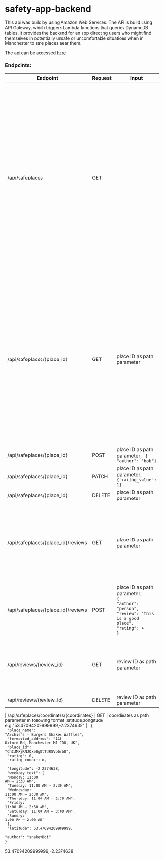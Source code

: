 # safety-app-backend

This api was build by using Amazon Web Services. The API is build using API Gateway, which triggers Lambda functions that queries DynamoDB tables.
It provides the backend for an app directing users who might find themselves in potentially unsafe or uncomfortable situations when in Manchester to safe places near them. 

The api can be accessed [here](https://2aw2ojaww1.execute-api.eu-west-2.amazonaws.com/api)


### Endpoints: 

Endpoint                           | Request | Input | Returns                                                                                                                                                                                                                                                                                                                                                  |
| ---------------------------------- | ------- | ------- | ------------------------------------------------------------------------------------------------------------------------------------------------------------------------------------------------------------------------------------------------------------------------------------------------------------------------------------------------------- |
| /api/safeplaces               | GET   |  | Gets all currently open safe places from the database. Returns <code>"Items": [ <br> {<br>  "place_name": "Archie's - Burgers Shakes Waffles", <br> "formatted_address": "115 Oxford Rd, Manchester M1 7DU, UK", <br> "place_id": "ChIJMXjRNJOxe0gRtTdRSVb6rb8", <br> "rating": 0,<br> "rating_count": 0, <br> "longitude": -2.2374638, <br> "weekday_text": [ <br> "Monday: 11:00 AM – 2:30 AM", <br> "Tuesday: 11:00 AM – 2:30 AM", <br> "Wednesday: 11:00 AM – 2:30 AM", <br> "Thursday: 11:00 AM – 2:30 AM", <br> "Friday: 11:00 AM – 2:30 AM", <br> "Saturday: 11:00 AM – 3:00 AM", <br> "Sunday: 1:00 PM – 2:00 AM" <br> ], <br> "latitude": 53.47094209999999, <br> "author": "snakeyBoi" <br>}, {...} <code>|                                                                                                                                                       |
| /api/safeplaces/{place_id}    | GET   | place ID as path parameter | <code>"Item": {<br>  "place_name": "Archie's - Burgers Shakes Waffles", <br> "formatted_address": "115 Oxford Rd, Manchester M1 7DU, UK", <br> "place_id": "ChIJMXjRNJOxe0gRtTdRSVb6rb8", <br> "rating": 0,<br> "rating_count": 0, <br> "longitude": -2.2374638, <br> "weekday_text": [ <br> "Monday: 11:00 AM – 2:30 AM", <br> "Tuesday: 11:00 AM – 2:30 AM", <br> "Wednesday: 11:00 AM – 2:30 AM", <br> "Thursday: 11:00 AM – 2:30 AM", <br> "Friday: 11:00 AM – 2:30 AM", <br> "Saturday: 11:00 AM – 3:00 AM", <br> "Sunday: 1:00 PM – 2:00 AM" <br> ], <br> "latitude": 53.47094209999999, <br> "author": "snakeyBoi" <br>}</code>|                                                                                                                                                       |
| /api/safeplaces/{place_id}    | POST  | place ID as path parameter, <code> { "author": "bob"}| Returns the posted safeplace |                                                                                                                                                      
| /api/safeplaces/{place_id}    | PATCH  | place ID as path parameter, <br> <code>{"rating_value": 1}</code>  | Returns the patched place. TBC </code>|                                                                                                                                                       |
| /api/safeplaces/{place_id}    | DELETE  | place ID as path parameter | Returns 204. |                                                                                                                                                       |
| /api/safeplaces/{place_id}/reviews   | GET  | place ID as path parameter  | Returns all reviews for a place. <code>"Items": <br>[ <br>{<br>"place_id": "ChIJ0VTAWfCue0gRFM2lcIaciFY",<br>"rating": 5,<br>"review_id": 1,<br>"author": "NotWeirdo",<br>"body": "Was really safe" <br> }<br>...<br>]</code>|                                                                                                                                                       |
| /api/safeplaces/{place_id}/reviews   | POST  | place ID as path parameter,<br><code>{<br>"author": "person",<br>"review": "this is a good place",<br>"rating": 4<br>} | Returns the posted review. <code>{<br>"place_id": "ChIJ0VTAWfCue0gRFM2lcIaciFY",<br>"review_id": "0a16454f-1ef5-4f32-98c1-82255beff330", <br>"author": "person"}</code>|                                                                                                                                                       |
| /api/reviews/{review_id}    | GET   | review ID as path parameter | Returns the specfied review. <code>{<br>"rating": 5,<br> "review_id": "0a16454f-1ef5-4f32-98c1-82255beff330", <br>"place_id": "abcdef12345", <br>"body": "super safe", <br>"author": "me"<br>}</code>|                                                                                                                                                       |                                                                                                                                                    
| /api/reviews/{review_id}    | DELETE   | review ID as path parameter | Returns 204.| 
  
| /api/safeplaces/coordinates/{coordinates}    | GET   | coordinates as path parameter in following format :latitude,:longitude e.g."53.47094209999999,-2.2374638" | <code> {<br>  "place_name": "Archie's - Burgers Shakes Waffles", <br> "formatted_address": "115 Oxford Rd, Manchester M1 7DU, UK", <br> "place_id": "ChIJMXjRNJOxe0gRtTdRSVb6rb8", <br> "rating": 0,<br> "rating_count": 0, <br> "longitude": -2.2374638, <br> "weekday_text": [ <br> "Monday: 11:00 AM – 2:30 AM", <br> "Tuesday: 11:00 AM – 2:30 AM", <br> "Wednesday: 11:00 AM – 2:30 AM", <br> "Thursday: 11:00 AM – 2:30 AM", <br> "Friday: 11:00 AM – 2:30 AM", <br> "Saturday: 11:00 AM – 3:00 AM", <br> "Sunday: 1:00 PM – 2:00 AM" <br> ], <br> "latitude": 53.47094209999999, <br> "author": "snakeyBoi" <br>}</code>|    
  
  53.47094209999999,-2.2374638
